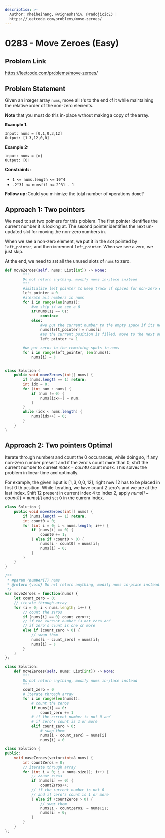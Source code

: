 ```yaml
---
description: >-
  Author: @heiheihang, @vigneshshiv, @radojicic23 |
  https://leetcode.com/problems/move-zeroes/
---
```


# 0283 - Move Zeroes (Easy)

## Problem Link

https://leetcode.com/problems/move-zeroes/

## Problem Statement

Given an integer array `nums`, move all `0`'s to the end of it while maintaining the relative order of the non-zero elements.

**Note** that you must do this in-place without making a copy of the array.

**Example 1:**

```
Input: nums = [0,1,0,3,12]
Output: [1,3,12,0,0]
```

**Example 2:**

```
Input: nums = [0]
Output: [0]
```

**Constraints:**

* `1 <= nums.length <= 10^4`
* `-2^31 <= nums[i] <= 2^31 - 1`

**Follow up:** Could you minimize the total number of operations done?

## Approach 1: Two pointers

We need to set two pointers for this problem. The first pointer identifies the current number it is looking at. The second pointer identifies the next un-updated slot for moving the non-zero numbers in.

When we see a non-zero element, we put it in the slot pointed by `left_pointer`, and then increment `left_pointer`. When we see a zero, we just skip.

At the end, we need to set all the unused slots of `nums` to zero.

<Tabs>
<TabItem value="py" label="Python">
<SolutionAuthor name="@heiheihang"/>

```python
def moveZeroes(self, nums: List[int]) -> None:
        """
        Do not return anything, modify nums in-place instead.
        """
        #initialize left pointer to keep track of spaces for non-zero elements
        left_pointer = 0
        #iterate all numbers in nums
        for i in range(len(nums)):
            #we skip if we see a 0
            if(nums[i] == 0):
                continue
            else:
                #we put the current number to the empty space if its non-zero
                nums[left_pointer] = nums[i]
                #as the current position is filled, move to the next one
                left_pointer += 1
        
        #we put zeros to the remaining spots in nums
        for i in range(left_pointer, len(nums)):
            nums[i] = 0
            
```

</TabItem>

<TabItem value="java" label="Java">
<SolutionAuthor name="@vigneshshiv"/>

```java
class Solution {
    public void moveZeroes(int[] nums) {
        if (nums.length == 1) return;
        int idx = 0;
        for (int num : nums) {
            if (num != 0) {
                nums[idx++] = num;
            }
        }
        while (idx < nums.length) {
            nums[idx++] = 0;
        }
    }
}
```

</TabItem>
</Tabs>

## Approach 2: Two pointers Optimal

Iterate through numbers and count the $0$ occurances, while doing so, if any non-zero number present and if the zero's count more than $0$, shift the current number to current $index - count0$ count index. This solves the problem in linear time and optimally.  

For example, the given input is $[1, 3, 0, 0, 12]$, right now $12$ has to be placed in first $0$ th position. While iterating, we have count $2$ zero's and we are at the last index. Shift $12$ present in current index $4$ to index $2$, apply $nums[i - count0] = nums[i]$ and set $0$ in the current index. 

<Tabs>
<TabItem value="java" label="Java">
<SolutionAuthor name="@vigneshshiv"/>

```java
class Solution {
    public void moveZeroes(int[] nums) {
        if (nums.length == 1) return;
        int count0 = 0;
        for (int i = 0; i < nums.length; i++) {
            if (nums[i] == 0) {
                count0 += 1;
            } else if (count0 > 0) {
                nums[i - count0] = nums[i];
                nums[i] = 0;
            }
        }
    }
}
```

</TabItem>

<TabItem value="javascript" label="JavaScript">
<SolutionAuthor name="@radojicic23"/>

```javascript
/**
 * @param {number[]} nums
 * @return {void} Do not return anything, modify nums in-place instead.
 */
var moveZeroes = function(nums) {
    let count_zero = 0;
    // iterate through array
    for (i = 0; i < nums.length; i++) {
        // count the zeros
        if (nums[i] == 0) count_zero++;
        // if the current number is not zero and
        // if zero's count is one or more
        else if (count_zero > 0) {
            // swap them
            nums[i - count_zero] = nums[i];
            nums[i] = 0
        }
    }
};
```

</TabItem>

<TabItem value="python" label="Python">
<SolutionAuthor name="@radojicic23"/>

```python
class Solution:
    def moveZeroes(self, nums: List[int]) -> None:
        """
        Do not return anything, modify nums in-place instead.
        """
        count_zero = 0
        # iterate through array
        for i in range(len(nums)):
            # count the zeros
            if nums[i] == 0:
                count_zero += 1
            # if the current number is not 0 and 
            # if zero's count is 1 or more
            elif count_zero > 0:
                # swap them 
                nums[i - count_zero] = nums[i]
                nums[i] = 0
```

</TabItem>

<TabItem value="cpp" label="C++">
<SolutionAuthor name="@radojicic23"/>

```cpp
class Solution {
public:
    void moveZeroes(vector<int>& nums) {
        int countZeros = 0;
        // iterate through array
        for (int i = 0; i < nums.size(); i++) {
            // count zeros
            if (nums[i] == 0) {
                countZeros++;
            // if the current number is not 0
            // and if zero's count is 1 or more
            } else if (countZeros > 0) {
                // swap them
                nums[i - countZeros] = nums[i];
                nums[i] = 0;
            }
        }
    }
};
```

</TabItem>
</Tabs>
